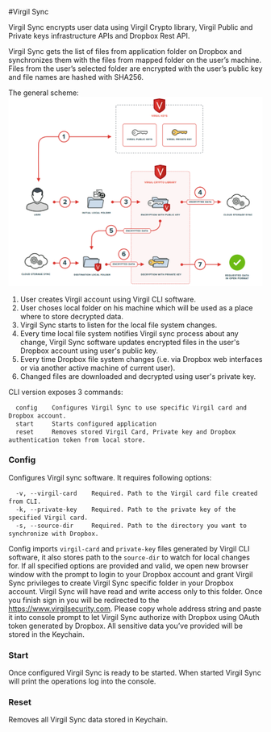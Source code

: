 #Virgil Sync

Virgil Sync encrypts user data using Virgil Crypto library, Virgil Public and Private keys infrastructure APIs and Dropbox Rest API.

Virgil Sync gets the list of files from application folder on Dropbox and synchronizes them with the files from mapped folder on the user’s machine. Files from the user’s selected folder are encrypted with the user’s public key and file names are hashed with SHA256. 

The general scheme:
![Virgil Sync Process](https://github.com/VirgilSecurity/virgil-sync/blob/master/Setup/virgil-sync-scheme.png "Virgil Sync Process")

1.	User creates Virgil account using Virgil CLI software.
2.	User choses local folder on his machine which will be used as a place where to store decrypted data.
3.	Virgil Sync starts to listen for the local file system changes.
4.	Every time local file system notifies Virgil sync process about any change, Virgil Sync software updates encrypted files in the user's Dropbox account using user's public key.
5.	Every time Dropbox file system changes (i.e. via Dropbox web interfaces or via another active machine of current user).
6.	Changed files are downloaded and decrypted using user's private key.


CLI version exposes 3 commands: 

```
  config    Configures Virgil Sync to use specific Virgil card and Dropbox account.
  start     Starts configured application
  reset     Removes stored Virgil Card, Private key and Dropbox authentication token from local store.
```

### Config

Configures Virgil sync software. It requires following options:

```
  -v, --virgil-card    Required. Path to the Virgil card file created from CLI.
  -k, --private-key    Required. Path to the private key of the specified Virgil card.
  -s, --source-dir     Required. Path to the directory you want to synchronize with Dropbox.
```

Config imports `virgil-card` and `private-key` files generated by Virgil CLI software, it also stores path to the `source-dir` to watch for local changes for. If all specified options are provided and valid, we open new browser window with the prompt to login to your Dropbox  account and grant Virgil Sync privileges to create Virgil Sync specific folder in your Dropbox account. 
Virgil Sync will have read and write access only to this folder.
Once you finish sign in you will be redirected to the https://www.virgilsecurity.com. Please copy whole address string and paste it into console prompt to let Virgil Sync authorize with Dropbox using OAuth token generated by Dropbox.
All sensitive data you’ve provided will be stored in the Keychain.

### Start

Once configured Virgil Sync is ready to be started. When started Virgil Sync will print the operations log into the console.

### Reset

Removes all Virgil Sync data stored in Keychain.
